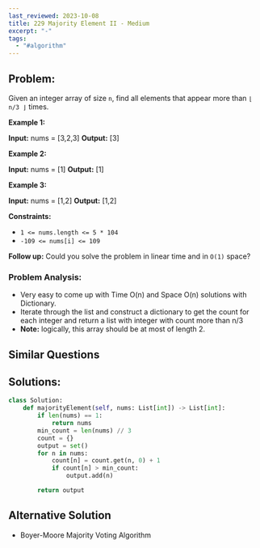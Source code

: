 ```yaml
---
last_reviewed: 2023-10-08
title: 229 Majority Element II - Medium
excerpt: "-"
tags:
  - "#algorithm"
---
```

## Problem:

Given an integer array of size `n`, find all elements that appear more than `⌊ n/3 ⌋` times.

**Example 1:**

**Input:** nums = [3,2,3]
**Output:** [3]

**Example 2:**

**Input:** nums = [1]
**Output:** [1]

**Example 3:**

**Input:** nums = [1,2]
**Output:** [1,2]

**Constraints:**

- `1 <= nums.length <= 5 * 104`
- `-109 <= nums[i] <= 109`

**Follow up:** Could you solve the problem in linear time and in `O(1)` space?
### Problem Analysis:

- Very easy to come up with Time O(n) and Space O(n) solutions with Dictionary.
- Iterate through the list and construct a dictionary to get the count for each integer and return a list with integer with count more than n/3
- **Note:** logically, this array should be at most of length 2.

## Similar Questions

## Solutions:

```python
class Solution:
    def majorityElement(self, nums: List[int]) -> List[int]:
        if len(nums) == 1:
            return nums        
        min_count = len(nums) // 3
        count = {}
        output = set()
        for n in nums:
            count[n] = count.get(n, 0) + 1
            if count[n] > min_count:
                output.add(n)

        return output
```
## Alternative Solution

- Boyer-Moore Majority Voting Algorithm